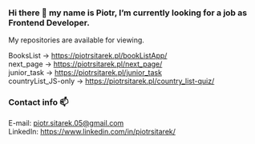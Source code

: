 ### Hi there 👋 my name is Piotr, I’m currently looking for a job as Frontend Developer.
My repositories are available for viewing.

BooksList -> https://piotrsitarek.pl/bookListApp/</br>
next_page -> https://piotrsitarek.pl/next_page/</br>
junior_task -> https://piotrsitarek.pl/junior_task</br>
countryList_JS-only -> https://piotrsitarek.pl/country_list-quiz/</br>

### Contact info 📫
E-mail: piotr.sitarek.05@gmail.com</br>
LinkedIn: https://www.linkedin.com/in/piotrsitarek/</br>
